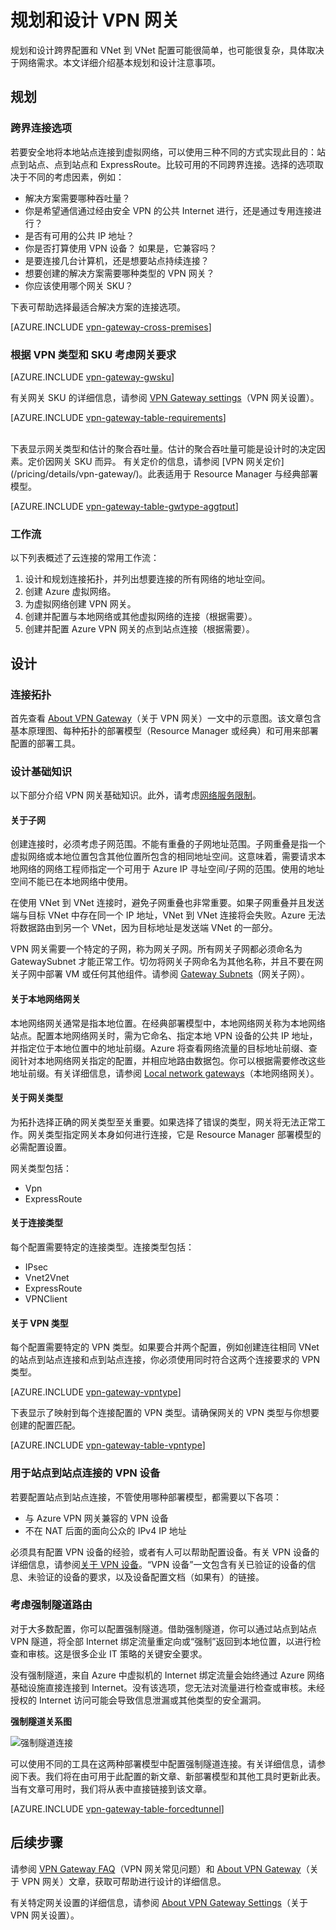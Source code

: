 <properties 
   pageTitle="VPN 网关规划和设计 | Azure"
   description="了解跨界、混合与 VNet 到 VNet 连接的 VPN 网关规划和设计"
   services="vpn-gateway"
   documentationCenter="na"
   authors="cherylmc"
   manager="carmonm"
   editor=""
   tags="azure-service-management,azure-resource-manager"/>  

<tags 
   ms.service="vpn-gateway"
   ms.devlang="na"
   ms.topic="article"
   ms.tgt_pltfrm="na"
   ms.workload="infrastructure-services"
   ms.date="09/21/2016"
   wacn.date=""
   ms.author="cherylmc"/>  


# 规划和设计 VPN 网关

规划和设计跨界配置和 VNet 到 VNet 配置可能很简单，也可能很复杂，具体取决于网络需求。本文详细介绍基本规划和设计注意事项。

## 规划


### <a name="compare"></a>跨界连接选项

若要安全地将本地站点连接到虚拟网络，可以使用三种不同的方式实现此目的：站点到站点、点到站点和 ExpressRoute。比较可用的不同跨界连接。选择的选项取决于不同的考虑因素，例如：


- 解决方案需要哪种吞吐量？
- 你是希望通信通过经由安全 VPN 的公共 Internet 进行，还是通过专用连接进行？
- 是否有可用的公共 IP 地址？
- 你是否打算使用 VPN 设备？ 如果是，它兼容吗？
- 是要连接几台计算机，还是想要站点持续连接？
- 想要创建的解决方案需要哪种类型的 VPN 网关？
- 你应该使用哪个网关 SKU？


下表可帮助选择最适合解决方案的连接选项。


[AZURE.INCLUDE [vpn-gateway-cross-premises](../../includes/vpn-gateway-cross-premises-include.md)]



### <a name="gwrequire"></a>根据 VPN 类型和 SKU 考虑网关要求

[AZURE.INCLUDE [vpn-gateway-gwsku](../../includes/vpn-gateway-gwsku-include.md)]

有关网关 SKU 的详细信息，请参阅 [VPN Gateway settings](/documentation/articles/vpn-gateway-about-vpn-gateway-settings/#gwsku)（VPN 网关设置）。

[AZURE.INCLUDE [vpn-gateway-table-requirements](../../includes/vpn-gateway-table-requirements-include.md)] 

<br>
下表显示网关类型和估计的聚合吞吐量。估计的聚合吞吐量可能是设计时的决定因素。定价因网关 SKU 而异。
有关定价的信息，请参阅 [VPN 网关定价](/pricing/details/vpn-gateway/)。此表适用于 Resource Manager 与经典部署模型。

[AZURE.INCLUDE [vpn-gateway-table-gwtype-aggtput](../../includes/vpn-gateway-table-gwtype-aggtput-include.md)] 



### <a name="wf"></a>工作流

以下列表概述了云连接的常用工作流：

1.	设计和规划连接拓扑，并列出想要连接的所有网络的地址空间。
2.	创建 Azure 虚拟网络。
3.	为虚拟网络创建 VPN 网关。
4.	创建并配置与本地网络或其他虚拟网络的连接（根据需要）。
5.	创建并配置 Azure VPN 网关的点到站点连接（根据需要）。
 

## 设计

### <a name="topologies"></a>连接拓扑

首先查看 [About VPN Gateway](/documentation/articles/vpn-gateway-about-vpngateways/)（关于 VPN 网关）一文中的示意图。该文章包含基本原理图、每种拓扑的部署模型（Resource Manager 或经典）和可用来部署配置的部署工具。

### <a name="designbasics"></a>设计基础知识

以下部分介绍 VPN 网关基础知识。此外，请考虑[网络服务限制](/documentation/articles/azure-subscription-service-limits/#networking-limits)。


#### <a name="subnets"></a>关于子网

创建连接时，必须考虑子网范围。不能有重叠的子网地址范围。子网重叠是指一个虚拟网络或本地位置包含其他位置所包含的相同地址空间。这意味着，需要请求本地网络的网络工程师指定一个可用于 Azure IP 寻址空间/子网的范围。使用的地址空间不能已在本地网络中使用。

在使用 VNet 到 VNet 连接时，避免子网重叠也非常重要。如果子网重叠并且发送端与目标 VNet 中存在同一个 IP 地址，VNet 到 VNet 连接将会失败。Azure 无法将数据路由到另一个 VNet，因为目标地址是发送端 VNet 的一部分。

VPN 网关需要一个特定的子网，称为网关子网。所有网关子网都必须命名为 GatewaySubnet 才能正常工作。切勿将网关子网命名为其他名称，并且不要在网关子网中部署 VM 或任何其他组件。请参阅 [Gateway Subnets](/documentation/articles/vpn-gateway-about-vpn-gateway-settings/#gwsub)（网关子网）。

#### <a name="local"></a>关于本地网络网关

本地网络网关通常是指本地位置。在经典部署模型中，本地网络网关称为本地网络站点。配置本地网络网关时，需为它命名、指定本地 VPN 设备的公共 IP 地址，并指定位于本地位置中的地址前缀。Azure 将查看网络流量的目标地址前缀、查阅针对本地网络网关指定的配置，并相应地路由数据包。你可以根据需要修改这些地址前缀。有关详细信息，请参阅 [Local network gateways](/documentation/articles/vpn-gateway-about-vpn-gateway-settings/#lng)（本地网络网关）。


#### <a name="gwtype"></a>关于网关类型

为拓扑选择正确的网关类型至关重要。如果选择了错误的类型，网关将无法正常工作。网关类型指定网关本身如何进行连接，它是 Resource Manager 部署模型的必需配置设置。

网关类型包括：

- Vpn
- ExpressRoute

#### <a name="connectiontype"></a>关于连接类型

每个配置需要特定的连接类型。连接类型包括：

- IPsec
- Vnet2Vnet
- ExpressRoute
- VPNClient


#### <a name="vpntype"></a>关于 VPN 类型

每个配置需要特定的 VPN 类型。如果要合并两个配置，例如创建连往相同 VNet 的站点到站点连接和点到站点连接，你必须使用同时符合这两个连接要求的 VPN 类型。

[AZURE.INCLUDE [vpn-gateway-vpntype](../../includes/vpn-gateway-vpntype-include.md)] 

下表显示了映射到每个连接配置的 VPN 类型。请确保网关的 VPN 类型与你想要创建的配置匹配。


[AZURE.INCLUDE [vpn-gateway-table-vpntype](../../includes/vpn-gateway-table-vpntype-include.md)] 

### <a name="devices"></a>用于站点到站点连接的 VPN 设备

若要配置站点到站点连接，不管使用哪种部署模型，都需要以下各项：

- 与 Azure VPN 网关兼容的 VPN 设备
- 不在 NAT 后面的面向公众的 IPv4 IP 地址

必须具有配置 VPN 设备的经验，或者有人可以帮助配置设备。有关 VPN 设备的详细信息，请参阅[关于 VPN 设备](/documentation/articles/vpn-gateway-about-vpn-devices/)。“VPN 设备”一文包含有关已验证的设备的信息、未验证的设备的要求，以及设备配置文档（如果有）的链接。

### <a name="forcedtunnel"></a>考虑强制隧道路由

对于大多数配置，你可以配置强制隧道。借助强制隧道，你可以通过站点到站点 VPN 隧道，将全部 Internet 绑定流量重定向或“强制”返回到本地位置，以进行检查和审核。这是很多企业 IT 策略的关键安全要求。

没有强制隧道，来自 Azure 中虚拟机的 Internet 绑定流量会始终通过 Azure 网络基础设施直接连接到 Internet。没有该选项，您无法对流量进行检查或审核。未经授权的 Internet 访问可能会导致信息泄漏或其他类型的安全漏洞。

**强制隧道关系图**

![强制隧道连接](./media/vpn-gateway-plan-design/forced-tunnel.png "强制隧道")  


可以使用不同的工具在这两种部署模型中配置强制隧道连接。有关详细信息，请参阅下表。我们将在由可用于此配置的新文章、新部署模型和其他工具时更新此表。当有文章可用时，我们将从表中直接链接到该文章。

[AZURE.INCLUDE [vpn-gateway-table-forcedtunnel](../../includes/vpn-gateway-table-forcedtunnel-include.md)] 



## 后续步骤

请参阅 [VPN Gateway FAQ](/documentation/articles/vpn-gateway-vpn-faq/)（VPN 网关常见问题）和 [About VPN Gateway](/documentation/articles/vpn-gateway-about-vpngateways/)（关于 VPN 网关）文章，获取可帮助进行设计的详细信息。

有关特定网关设置的详细信息，请参阅 [About VPN Gateway Settings](/documentation/articles/vpn-gateway-about-vpn-gateway-settings/)（关于 VPN 网关设置）。

<!---HONumber=Mooncake_1031_2016-->